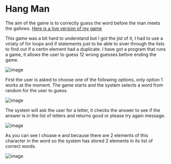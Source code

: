 <h1>Hang Man</h1>

The aim of the game is to correctly guess the word before the man meets the gallows.
<a href = "https://graham-25-hang-man.herokuapp.com/">Here is a live version of my game</a>  


This game was a bit hard to understand but I got the jist of it, I had to use a viriaty of for loops and if statements just to be able to siver through the lists to find out if a certin element had a duplicate.  I have got a program that runs a game, it allows the user to guess 12 wrong guesses before ending the game.


![image](https://user-images.githubusercontent.com/106487436/218684791-041d2e86-aa16-468d-a234-6b2b42d90784.png)

First the user is asked to choose one of the following options, only option 1 works at the moment.  The game starts and the system selects a word from random for the user to guess.

![image](https://user-images.githubusercontent.com/106487436/218988731-1a7a1f5a-3fcc-4f52-bebf-c5cf03b33b4c.png)

The system will ask the user for a letter, it checks the answer to see if the answer is in the list of letters and returns good or please try again message.  

![image](https://user-images.githubusercontent.com/106487436/218989641-436c291d-bc98-40da-9dda-8970533fb7d3.png)

As you can see I choase e and because there are 2 elements of this character in the word so the system has stored 2 elements in its list of correct words.  

![image](https://user-images.githubusercontent.com/106487436/218992229-84665b41-42ee-4033-9582-5f818ee9705c.png)


